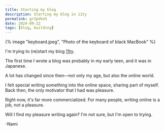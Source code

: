 ```yaml
---
title: Starting my blog
description: Starting my blog in 11ty
permalink: gr3pVkeS
date: 2024-09-22
tags: [blog, building]
---
```


{% image "keyboard.jpeg", "Photo of the keyboard of black MacBook" %}

I'm trying to (re)start my blog [11ty](https://www.11ty.dev/).

The first time I wrote a blog was probably in my early teen, and it was in Japanese.

A lot has changed since then—not only my age, but also the online world.

I felt special writing something into the online space, sharing part of myself. Back then, the only motivator that I had was pleasure.

Right now, it's far more commercialized. For many people, writing online is a job, not a pleasure.

Will I find my pleasure writing again? I'm not sure, but I'm open to trying.

-Nami
